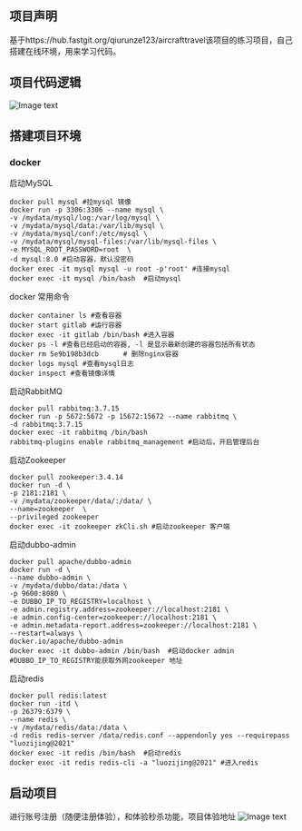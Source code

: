 ## 项目声明
基于https://hub.fastgit.org/qiurunze123/aircrafttravel该项目的练习项目，自己搭建在线环境，用来学习代码。
## 项目代码逻辑
![Image text](https://github.com/luozijing/miaoShaPractice/tree/main/miaosha1/miaosha1/jpg/秒杀流程.jpg)
## 搭建项目环境

### docker 

启动MySQL

```shell
docker pull mysql #拉mysql 镜像
docker run -p 3306:3306 --name mysql \
-v /mydata/mysql/log:/var/log/mysql \
-v /mydata/mysql/data:/var/lib/mysql \
-v /mydata/mysql/conf:/etc/mysql \
-v /mydata/mysql/mysql-files:/var/lib/mysql-files \
-e MYSQL_ROOT_PASSWORD=root  \
-d mysql:8.0 #启动容器，默认没密码
docker exec -it mysql mysql -u root -p'root' #连接mysql
docker exec -it mysql /bin/bash  #启动mysql
```

docker 常用命令

```shell
docker container ls #查看容器
docker start gitlab #运行容器
docker exec -it gitlab /bin/bash #进入容器
docker ps -l #查看已经启动的容器, -l 是显示最新创建的容器包括所有状态
docker rm 5e9b198b3dcb      # 删除nginx容器
docker logs mysql #查看mysql日志
docker inspect #查看镜像详情
```

启动RabbitMQ

```shell
docker pull rabbitmq:3.7.15
docker run -p 5672:5672 -p 15672:15672 --name rabbitmq \
-d rabbitmq:3.7.15
docker exec -it rabbitmq /bin/bash
rabbitmq-plugins enable rabbitmq_management #启动后，开启管理后台
```

启动Zookeeper

```shell
docker pull zookeeper:3.4.14
docker run -d \
-p 2181:2181 \
-v /mydata/zookeeper/data/:/data/ \
--name=zookeeper  \
--privileged zookeeper
docker exec -it zookeeper zkCli.sh #启动zookeeper 客户端
```

启动dubbo-admin

```shell
docker pull apache/dubbo-admin
docker run -d \
--name dubbo-admin \
-v /mydata/dubbo/data:/data \
-p 9600:8080 \
-e DUBBO_IP_TO_REGISTRY=localhost \
-e admin.registry.address=zookeeper://localhost:2181 \
-e admin.config-center=zookeeper://localhost:2181 \
-e admin.metadata-report.address=zookeeper://localhost:2181 \
--restart=always \
docker.io/apache/dubbo-admin
docker exec -it dubbo-admin /bin/bash  #启动docker admin
#DUBBO_IP_TO_REGISTRY能获取外网zookeeper 地址
```

启动redis

```shell
docker pull redis:latest
docker run -itd \
-p 26379:6379 \
--name redis \
-v /mydata/redis/data:/data \
-d redis redis-server /data/redis.conf --appendonly yes --requirepass "luozijing@2021"
docker exec -it redis /bin/bash  #启动redis
docker exec -it redis redis-cli -a "luozijing@2021" #进入redis
```

## 启动项目
进行账号注册（随便注册体验），和体验秒杀功能，项目体验地址
![Image text](https://github.com/luozijing/miaoShaPractice/tree/main/miaosha1/miaosha1/jpg/线上截图.PNG)



